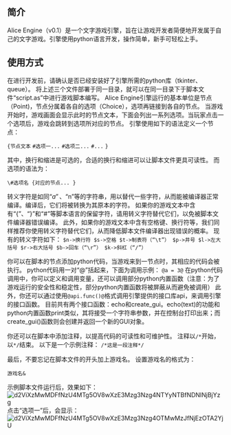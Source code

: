 ##  简介

Alice Engine（v0.1）是一个文字游戏引擎，旨在让游戏开发者简便地开发属于自己的文字游戏。引擎使用python语言开发，操作简单，新手可轻松上手。

## 使用方式

在进行开发前，请确认是否已经安装好了引擎所需的python库（tkinter、queue）。
将上述三个文件部署于同一目录，就可以在同一目录下于脚本文件“script.as”中进行游戏脚本编写。
Alice Engine引擎运行的基本单位是节点（Point)，节点分属着各自的选项（Choice），选项再链接到各自的节点。
当游戏开始时，游戏画面会显示此时的节点文本，下面会列出一系列选项。当玩家点击一个选项后，游戏会跳转到选项所对应的节点。
引擎使用如下的语法定义一个节点：

`{节点文本`
`#选项一...`
`#选项二...`
`#...`
`}`

其中，换行和缩进是可选的，合适的换行和缩进可以让脚本文件更具可读性。
而选项的语法为：

`\#选项名
{对应的节点...
}`

转义字符是如同“$a”、“$n”等的字符串，用以替代一些字符，从而能被编译器正常编译。编译后，它们将被转换为其原本的字符。
如果你的游戏文本中含有“{”、“}”和“#”等脚本语言的保留字符，请用转义字符替代它们，以免被脚本文件编译器错误编译。
此外，如果你的游戏文本中含有空格键、换行符等，我们同样推荐你使用转义字符替代它们，从而降低脚本文件编译器出现错误的概率。
现有的转义字符如下：
`$n->换行符
$s->空格
$t->制表符（“\t”）
$p->井号
$l->左大括号
$r->右大括号
$b->回车（“\r”）
$k->斜杠（“/”）`

你可以在脚本的节点添加python代码，当游戏来到一节点时，其相应的代码会被执行。
python代码用一对“@”括起来，下面为调用示例：
`@a = 3@`
在python代码调用中，你可以定义和调用变量，还可以调用部分python内置函数（注意：为了游戏运行的安全性和稳定性，部分python内置函数将被屏蔽从而避免被调用）
此外，你还可以通过使用`@api.func()@`格式调用引擎提供的接口库api，来调用引擎的接口函数。
目前共有两个接口函数：echo和create_gui。echo(text)的功能和python内置函数print类似，其将接受一个字符串参数，并在控制台打印出来；而create_gui()函数则会创建并返回一个新的GUI对象。

你还可以在脚本中添加注释，以提高代码的可读性和可维护性。
注释以`/*`开始，以`*/`结束。
以下是一个示例注释：
`/*这是一段注释*/`

最后，不要忘记在脚本文件的开头加上游戏名。
设置游戏名的格式为：

`游戏名&`

示例脚本文件运行后，效果如下：
![d2ViXzMwMDFfNzU4MTg5OV8wXzE3Mzg3Nzg4NTYyNTBfNDNlNjBjYzg](https://github.com/user-attachments/assets/a84f1a88-648a-453a-8b80-2fad4ac434df)
点击“选项一”后，会显示：
![d2ViXzMwMDFfNzU4MTg5OV8wXzE3Mzg3Nzg4OTMwMzJfNjEzOTA2YjU](https://github.com/user-attachments/assets/c1cc9519-00e8-4e44-acb0-48ae9c8d4fe5)
